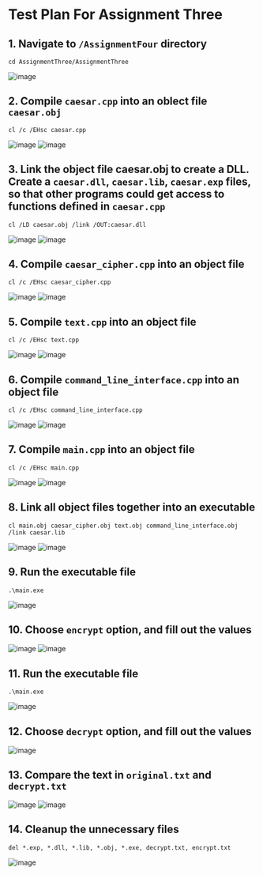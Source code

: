# Test Plan For Assignment Three

## 1. Navigate to `/AssignmentFour` directory
```
cd AssignmentThree/AssignmentThree
```

![image](https://github.com/gkazimirov396/Programming_Paradigms/assets/109133755/f63073b3-e088-4da6-ab3e-25af8cdc334a)

## 2. Compile `caesar.cpp` into an oblect file `caesar.obj`
```
cl /c /EHsc caesar.cpp
```

![image](https://github.com/gkazimirov396/Programming_Paradigms/assets/109133755/746e9e5f-d9c7-4ba9-9dc0-98aae8652dc4)
![image](https://github.com/gkazimirov396/Programming_Paradigms/assets/109133755/b3dcf48e-1906-4dd5-a270-3b05ad5e3a11)

## 3. Link the object file caesar.obj to create a DLL. Create a `caesar.dll`, `caesar.lib`, `caesar.exp` files, so that other programs could get access to functions defined in `caesar.cpp`
```
cl /LD caesar.obj /link /OUT:caesar.dll
```

![image](https://github.com/gkazimirov396/Programming_Paradigms/assets/109133755/59381d52-4127-4b1a-93fb-a4b2471d14ac)
![image](https://github.com/gkazimirov396/Programming_Paradigms/assets/109133755/2392182c-b154-49fd-b6b3-4d8de8c8b60a)

## 4. Compile `caesar_cipher.cpp` into an object file
```
cl /c /EHsc caesar_cipher.cpp
```

![image](https://github.com/gkazimirov396/Programming_Paradigms/assets/109133755/94b9e02b-8127-458e-a78d-f64c72ba2e13)
![image](https://github.com/gkazimirov396/Programming_Paradigms/assets/109133755/5382b28d-f275-4aef-902b-587c9be7a9ba)

## 5. Compile `text.cpp` into an object file
```
cl /c /EHsc text.cpp
```

![image](https://github.com/gkazimirov396/Programming_Paradigms/assets/109133755/32d1c6b6-1cfa-4910-9cc3-17c084fa5a40)
![image](https://github.com/gkazimirov396/Programming_Paradigms/assets/109133755/f1a4ee24-c1ce-48d5-84b8-d2835ebec23f)

## 6. Compile `command_line_interface.cpp` into an object file
```
cl /c /EHsc command_line_interface.cpp
```

![image](https://github.com/gkazimirov396/Programming_Paradigms/assets/109133755/f2fd5880-6305-4fdb-a387-8156aca56c62)
![image](https://github.com/gkazimirov396/Programming_Paradigms/assets/109133755/642d580f-6a9f-4353-b516-86d1c57954ec)

## 7. Compile `main.cpp` into an object file
```
cl /c /EHsc main.cpp
```

![image](https://github.com/gkazimirov396/Programming_Paradigms/assets/109133755/7eccb324-6606-4c33-89c3-d34b940dc98c)
![image](https://github.com/gkazimirov396/Programming_Paradigms/assets/109133755/f6e09126-8db0-42cf-8523-d65fabf46333)

## 8. Link all object files together into an executable
```
cl main.obj caesar_cipher.obj text.obj command_line_interface.obj /link caesar.lib
```

![image](https://github.com/gkazimirov396/Programming_Paradigms/assets/109133755/23ee49ce-7548-4677-9bc2-25319c2c81f7)
![image](https://github.com/gkazimirov396/Programming_Paradigms/assets/109133755/1f2338b3-7009-4ba9-9edb-4e3358918515)

## 9. Run the executable file
```
.\main.exe
```

![image](https://github.com/gkazimirov396/Programming_Paradigms/assets/109133755/0050e302-c2fa-4d72-9725-307468b791ea)

## 10. Choose `encrypt` option, and fill out the values

![image](https://github.com/gkazimirov396/Programming_Paradigms/assets/109133755/1a9aa894-b385-46e8-b20d-22ac8a8e66ef)
![image](https://github.com/gkazimirov396/Programming_Paradigms/assets/109133755/e1e04b7c-fb9e-41a2-999d-eefcf1b64c1f)

## 11. Run the executable file
```
.\main.exe
```

![image](https://github.com/gkazimirov396/Programming_Paradigms/assets/109133755/0050e302-c2fa-4d72-9725-307468b791ea)

## 12. Choose `decrypt` option, and fill out the values

![image](https://github.com/gkazimirov396/Programming_Paradigms/assets/109133755/58994bbf-b34d-49e8-8be3-95b263135433)

## 13. Compare the text in `original.txt` and `decrypt.txt`

![image](https://github.com/gkazimirov396/Programming_Paradigms/assets/109133755/0b612aa7-e305-4551-b188-462a830eaf61)
![image](https://github.com/gkazimirov396/Programming_Paradigms/assets/109133755/1f83803b-f5d3-48c4-8c3c-8cf9df3582ca)

## 14. Cleanup the unnecessary files
```
del *.exp, *.dll, *.lib, *.obj, *.exe, decrypt.txt, encrypt.txt
```

![image](https://github.com/gkazimirov396/Programming_Paradigms/assets/109133755/c505317c-4843-453e-9336-874342c49bdc)
